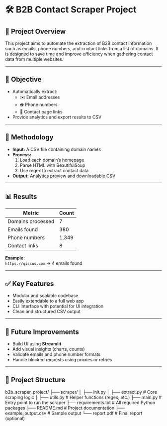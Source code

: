 # 🛠️ B2B Contact Scraper Project

## 📌 Project Overview

This project aims to automate the extraction of B2B contact information such as emails, phone numbers, and contact links from a list of domains. It is designed to save time and improve efficiency when gathering contact data from multiple websites.

---

## 🎯 Objective

- Automatically extract:
  - ✉️ Email addresses
  - ☎️ Phone numbers
  - 🔗 Contact page links
- Provide analytics and export results to CSV

---

## 🧠 Methodology

- **Input:** A CSV file containing domain names
- **Process:**
  1. Load each domain’s homepage
  2. Parse HTML with BeautifulSoup
  3. Use regex to extract contact data
- **Output:** Analytics preview and downloadable CSV

---

## 📊 Results

| Metric            | Count   |
|-------------------|---------|
| Domains processed | 7       |
| Emails found      | 380     |
| Phone numbers     | 1,349   |
| Contact links     | 8       |

**Example:**  
`https://qiscus.com` → 4 emails found

---

## ✅ Key Features

- Modular and scalable codebase
- Easily extendable to a full web app
- CLI interface with potential for UI integration
- Clean and structured CSV output

---

## 🚀 Future Improvements

- Build UI using **Streamlit**
- Add visual insights (charts, counts)
- Validate emails and phone number formats
- Handle blocked requests using proxies or retries

---

## 📁 Project Structure
b2b_scraper_project/
├── scraper/
│ ├── init.py
│ ├── extract.py # Core scraping logic
│ ├── utils.py # Helper functions (regex, etc.)
├── main.py # Entry point to run the scraper
├── requirements.txt # All required Python packages
├── README.md # Project documentation
├── example_output.csv # Sample output
└── report.pdf # Final report (optional)
